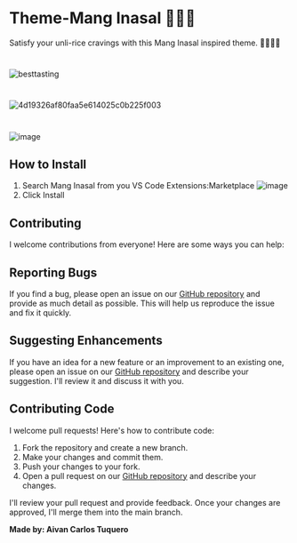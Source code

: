 # Theme-Mang Inasal 🍗🍗🍗

Satisfy your unli-rice cravings with this Mang Inasal inspired theme. 🍗🍗🍚🍚

#

![besttasting](https://github.com/aivantuquero/Theme-Mang-Inasal/assets/54162088/2846d296-c2ae-4b68-8240-65dc99555884)

#

![4d19326af80faa5e614025c0b225f003](https://github.com/aivantuquero/Theme-Mang-Inasal/assets/54162088/c034caa3-f286-4ae4-b55d-3543a301d6b7)

#

![image](https://github.com/aivantuquero/Theme-Mang-Inasal/assets/54162088/e016fe1c-97b7-4c61-bdaf-81e36083d596)

## How to Install
1. Search Mang Inasal from you VS Code Extensions:Marketplace
![image](https://github.com/aivantuquero/Theme-Mang-Inasal/assets/54162088/b6862f6d-a7b4-4113-8404-b6139aab2ffb)
2. Click Install

## Contributing

I welcome contributions from everyone! Here are some ways you can help:

## Reporting Bugs

If you find a bug, please open an issue on our [GitHub repository](https://github.com/aivantuquero/Theme-Mang-Inasal/issues) and provide as much detail as possible. This will help us reproduce the issue and fix it quickly.

## Suggesting Enhancements

If you have an idea for a new feature or an improvement to an existing one, please open an issue on our [GitHub repository](https://github.com/aivantuquero/Theme-Mang-Inasal/issues) and describe your suggestion. I'll review it and discuss it with you.

## Contributing Code

I welcome pull requests! Here's how to contribute code:

1. Fork the repository and create a new branch.
2. Make your changes and commit them.
3. Push your changes to your fork.
4. Open a pull request on our [GitHub repository](https://github.com/aivantuquero/Theme-Mang-Inasal/pulls) and describe your changes.

I'll review your pull request and provide feedback. Once your changes are approved, I'll merge them into the main branch.

**Made by: Aivan Carlos Tuquero**
